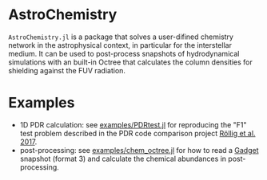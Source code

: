 # AstroChemistry

```AstroChemistry.jl``` is a package that solves a user-difined chemistry network in the astrophysical context, in particular for the interstellar medium. It can be used to post-process snapshots of hydrodynamical simulations with an built-in Octree that calculates the column densities for shielding against the FUV radiation.

# Examples

- 1D PDR calculation: see [examples/PDRtest.jl](https://github.com/huchiayu/AstroChemistry.jl/blob/main/examples/PDRtest.jl) for reproducing the "F1" test problem described in the PDR code comparison project [Röllig et al. 2017](https://www.aanda.org/component/article?access=bibcode&bibcode=&bibcode=2007A%2526A...467..187RFUL).
- post-processing: see [examples/chem_octree.jl](https://github.com/huchiayu/AstroChemistry.jl/blob/main/examples/chem_octree.jl) for how to read a [Gadget](https://wwwmpa.mpa-garching.mpg.de/gadget4/) snapshot (format 3) and calculate the chemical abundances in post-processing.

